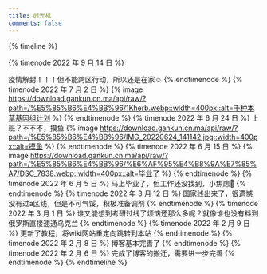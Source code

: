 ```yaml
---
title: 时光机
comments: false
---
```

{% timeline %}

{% timenode 2022 年 9 月 14 日 %}

疫情解封！！！但不能跨区行动，所以还是在家☺
{% endtimenode %}
{% timenode 2022 年 7 月 2 日 %}
{% image https://download.gankun.cn.ma/api/raw/?path=/%E5%85%B6%E4%BB%96/1Kherb.webp::width=400px::alt=千种本草基因组计划 %}
{% endtimenode %}
{% timenode 2022 年 6 月 24 日 %}
上班？不不不，摸鱼
{% image https://download.gankun.cn.ma/api/raw/?path=/%E5%85%B6%E4%BB%96/IMG_20220624_141142.jpg::width=400px::alt=摸鱼 %}
{% endtimenode %}
{% timenode 2022 年 6 月 15 日 %}
{% image https://download.gankun.cn.ma/api/raw/?path=/%E5%85%B6%E4%BB%96/%E6%AF%95%E4%B8%9A%E7%85%A7/DSC_7838.webp::width=400px::alt=毕业了 %}
{% endtimenode %}
{% timenode 2022 年 6 月 5 日 %}
马上毕业了，但工作还没找到，小焦虑💩
{% endtimenode %}
{% timenode 2022 年 3 月 12 日 %}
国家线出来了，很遗憾没有过a区线，但是不可气馁，积极准备调剂
{% endtimenode %}
{% timenode 2022 年 3 月 1 日 %}
谁又能想到考研过线了烦恼还那么多呢？就像谁也没有料到俄罗斯直接速通乌克兰
{% endtimenode %}
{% timenode 2022 年 2 月 9 日 %}
更新了教程，将wiki网站重定向跳转到本站
{% endtimenode %}
{% timenode 2022 年 2 月 8 日 %}
博客基本完善了
{% endtimenode %}
{% timenode 2022 年 2 月 6 日 %}
完成了博客的搬迁，需要进一步完善
{% endtimenode %}
{% endtimeline %}
